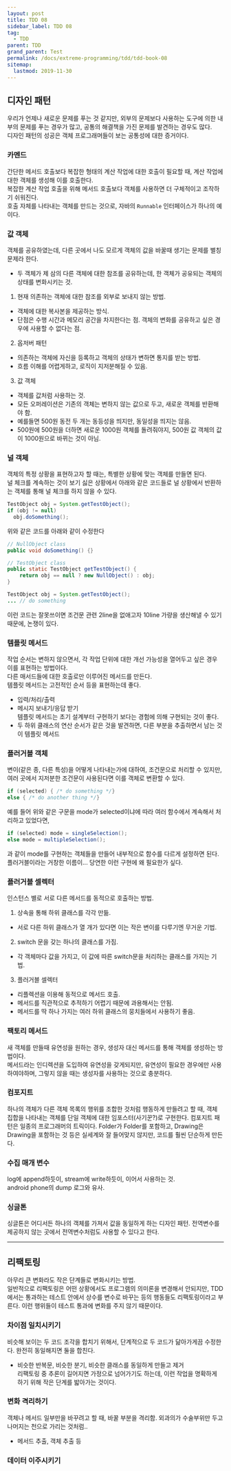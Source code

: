 ```yaml
---
layout: post
title: TDD 08
sidebar_label: TDD 08
tag:
  - TDD
parent: TDD
grand_parent: Test
permalink: /docs/extreme-programming/tdd/tdd-book-08
sitemap:
  lastmod: 2019-11-30
---
```


## 디자인 패턴
우리가 언제나 새로운 문제를 푸는 것 같지만, 외부의 문제보다 사용하는 도구에 의한 내부의 문제를 푸는 경우가 많고, 공통의 해결책을 가진 문제를 발견하는 경우도 많다.  
디자인 패턴의 성공은 객체 프로그래머들이 보는 공통성에 대한 증거이다.

### 카멘드
간단한 메서드 호출보다 복잡한 형태의 계산 작업에 대한 호출이 필요할 때, 계산 작업에 대한 객체를 생성해 이를 호출한다.  
복잡한 계산 작업 호출을 위해 메서드 호출보다 객체를 사용하면 더 구체적이고 조작하기 쉬워진다.  
호출 자체를 나타내는 객체를 만드는 것으로, 자바의 `Runnable` 인터페이스가 하나의 예이다.

### 값 객체
객체를 공유하였는데, 다른 곳에서 나도 모르게 객체의 값을 바꿀때 생기는 문제를 별칭 문제라 한다.
- 두 객체가 제 삼의 다른 객체에 대한 참조를 공유하는데, 한 객체가 공유되는 객체의 상태를 변화시키는 것.  

1. 현재 의존하는 객체에 대한 참조를 외부로 보내지 않는 방법.
  - 객체에 대한 복사본을 제공하는 방식.
  - 단점은 수행 시간과 메모리 공간을 차지한다는 점. 객체의 변화를 공유하고 싶은 경우에 사용할 수 없다는 점.
2. 옵저버 패턴
  - 의존하는 객체에 자신을 등록하고 객체의 상태가 변하면 통지를 받는 방법.
  - 흐름 이해를 어렵게하고, 로직이 지저분해질 수 있음.
3. 값 객체
  - 객체를 값처럼 사용하는 것.
  - 모든 오퍼레이션은 기존의 객체는 변하지 않는 값으로 두고, 새로운 객체를 반환해야 함.
  - 예를들면 500원 동전 두 개는 동등성을 띄지만, 동일성을 띄지는 않음.
  - 500원에 500원을 더하면 새로운 1000원 객체를 돌려줘야지, 500원 값 객체의 값이 1000원으로 바뀌는 것이 아님.

### 널 객체
객체의 특정 상황을 표현하고자 할 때는, 특별한 상황에 맞는 객체를 만들면 된다.  
널 체크를 계속하는 것이 보기 싫은 상황에서 아래와 같은 코드들로 널 상황에서 반환하는 객체를 통해 널 체크를 하지 않을 수 있다.  
```java
TestObject obj = System.getTestObject();
if (obj != null)
  obj.doSomething();
```
위와 같은 코드를 아래와 같이 수정한다
```java
// NullObject class
public void doSomething() {}

// TestObject class
public static TestObject getTestObject() {
    return obj == null ? new NullObject() : obj;
}

TestObject obj = System.getTestObject();
... // do something
```
이런 코드는 잘못쓰이면 조건문 관련 2line을 없애고자 10line 가량을 생산해낼 수 있기 때문에, 논쟁이 있다.

### 템플릿 메서드
작업 순서는 변하지 않으면서, 각 작업 단위에 대한 개선 가능성을 열어두고 싶은 경우 이를 표현하는 방법이다.  
다른 매서드들에 대한 호출로만 이루어진 메서드를 만든다.  
템플릿 메서드는 고전적인 순서 등을 표현하는데 좋다.
- 입력/처리/출력
- 메시지 보내기/응답 받기  
템플릿 메서드는 초기 설계부터 구현하기 보다는 경험에 의해 구현되는 것이 좋다.
- 두 하위 클래스의 연산 순서가 같은 것을 발견하면, 다른 부분을 추출하면서 남는 것이 템플릿 메서드

### 플러거블 객체
변이(같은 종, 다른 특성)을 어떻게 나타내는가에 대하여, 조건문으로 처리할 수 있지만, 여러 곳에서 지저분한 조건문이 사용된다면 이를 객체로 변환할 수 있다.  
```java
if (selected) { /* do something */}
else { /* do another thing */}
```
예를 들어 위와 같은 구문을 mode가 selected이냐에 따라 여러 함수에서 계속해서 처리하고 있었다면,  
```java
if (selected) mode = singleSelection();
else mode = multipleSelection();
```
과 같이 mode를 구현하는 객체들을 만들어 내부적으로 함수를 다르게 설정하면 된다.  
플러거블이라는 거창한 이름이... 당연한 이런 구현에 왜 필요한가 싶다.

### 플러거블 셀렉터
인스턴스 별로 서로 다른 메서드를 동적으로 호출하는 방법.
1. 상속을 통해 하위 클래스를 각각 만듦.
- 서로 다른 하위 클래스가 열 개가 있다면 이는 작은 변이를 다루기엔 무거운 기법.
2. switch 문을 갖는 하나의 클래스를 가짐.
- 각 객체마다 값을 가지고, 이 값에 따른 switch문을 처리하는 클래스를 가지는 기법.
3. 플러거블 셀렉터
- 리플렉션을 이용해 동적으로 메서드 호출.
- 메서드를 직관적으로 추적하기 어렵기 때문에 과용해서는 안됨.
- 메서드를 딱 하나 가지는 여러 하위 클래스의 뭉치들에서 사용하기 좋음.

### 팩토리 메서드
새 객체를 만들때 유연성을 원하는 경우, 생성자 대신 메서드를 통해 객체를 생성하는 방법이다.  
메서드라는 인디렉션을 도입하여 유연성을 갖게되지만, 유연성이 필요한 경우에만 사용하여야하며, 그렇지 않을 때는 생성자를 사용하는 것으로 충분하다.

### 컴포지트
하나의 객체가 다른 객체 목록의 행위를 조합한 것처럼 행동하게 만들려고 할 때, 객체 집합을 나타내는 객체를 단일 객체에 대한 임포스터(사기꾼?)로 구현한다. 
컴포지트 패턴은 일종의 프로그래머의 트릭이다. Folder가 Folder를 포함하고, Drawing은 Drawing을 포함하는 것 등은 실세계와 잘 들어맞지 않지만, 코드를 훨씬 단순하게 만든다.  

### 수집 매개 변수
log에 append하듯이, stream에 write하듯이, 이어서 사용하는 것.  
android phone의 dump 로그와 유사.

### 싱글톤
싱글톤은 어디서든 하나의 객체를 가져서 값을 동일하게 하는 디자인 패턴.
전역변수를 제공하지 않는 곳에서 전역변수처럼도 사용할 수 있다고 한다.  

-----

## 리팩토링
아무리 큰 변화라도 작은 단계들로 변화시키는 방법.  
일반적으로 리팩토링은 어떤 상황에서도 프로그램의 의미론을 변경해서 안되지만, TDD에서는 통과하는 테스트 안에서 상수를 변수로 바꾸는 등의 행동들도 리팩토링이라고 부른다. 이런 행위들이 테스트 통과에 변화를 주지 않기 때문이다.

### 차이점 일치시키기
비슷해 보이는 두 코드 조각을 합치기 위해서, 단계적으로 두 코드가 닮아가게끔 수정한다. 완전히 동일해지면 둘을 합친다.  
- 비슷한 반복문, 비슷한 분기, 비슷한 클래스를 동일하게 만들고 제거  
리팩토링 중 추론이 길어지면 가정으로 넘어가기도 하는데, 이런 작업을 명확하게 하기 위해 작은 단계를 밟아가는 것이다.

### 변화 격리하기
객체나 메서드 일부만을 바꾸려고 할 때, 바꿀 부분을 격리함. 외과의가 수술부위만 두고 나머지는 천으로 가리는 것처럼..
- 메서드 추출, 객체 추출 등

### 데이터 이주시키기

